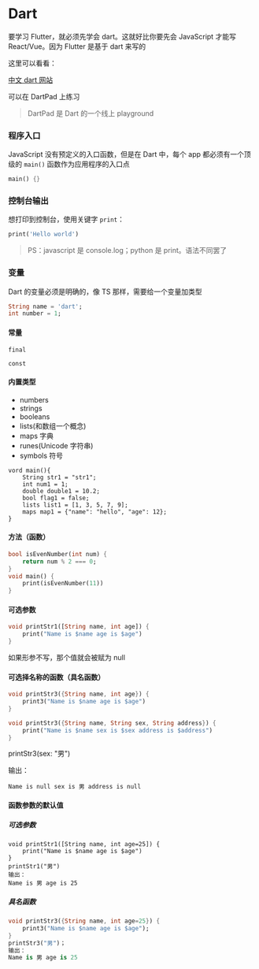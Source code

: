 # Dart

要学习 Flutter，就必须先学会 dart。这就好比你要先会 JavaScript 才能写 React/Vue。因为 Flutter 是基于 dart 来写的

这里可以看看：

[中文 dart 网站](https://dart.cn/)

可以在 DartPad 上练习

> DartPad 是 Dart 的一个线上 playground

### 程序入口

JavaScript 没有预定义的入口函数，但是在 Dart 中，每个 app 都必须有一个顶级的 `main()` 函数作为应用程序的入口点

```dart
main() {}
```

### 控制台输出

想打印到控制台，使用关键字 `print`：

```dart
print('Hello world')
```

> PS：javascript 是 console.log；python 是 print。语法不同罢了

### 变量

Dart 的变量必须是明确的，像 TS 那样，需要给一个变量加类型

```dart
String name = 'dart';
int number = 1;
```

#### 常量

`final`

`const`

#### 内置类型

-   numbers
-   strings
-   booleans
-   lists(和数组一个概念)
-   maps 字典
-   runes(Unicode 字符串)
-   symbols 符号

```dar
vord main(){
    String str1 = "str1";
    int num1 = 1;
    double double1 = 10.2;
    bool flag1 = false;
    lists list1 = [1, 3, 5, 7, 9];
    maps map1 = {"name": "hello", "age": 12};
}
```

#### 方法（函数）

```dart
bool isEvenNumber(int num) {
    return num % 2 === 0;
}
void main() {
    print(isEvenNumber(11))
}
```

#### 可选参数

```dart
void printStr1([String name, int age]) {
    print("Name is $name age is $age")
}
```

如果形参不写，那个值就会被赋为 null

#### 可选择名称的函数（具名函数）

```dart
void printStr3({String name, int age}) {
    print3("Name is $name age is $age")
}
```

```dart
void printStr3({String name, String sex, String address}) {
    print("Name is $name sex is $sex address is $address")
}
```

printStr3(sex: "男")

输出：

```shel
Name is null sex is 男 address is null
```

#### 函数参数的默认值

##### 可选参数

```dar
void printStr1([String name, int age=25]) {
    print("Name is $name age is $age")
}
printStr1("男")
输出：
Name is 男 age is 25
```

##### 具名函数

```dart
void printStr3({String name, int age=25}) {
    print3("Name is $name age is $age");
}
printStr3("男")；
输出：
Name is 男 age is 25
```
